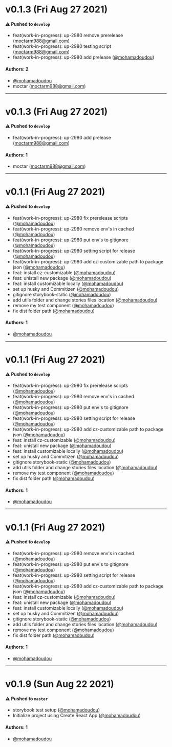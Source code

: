 # v0.1.3 (Fri Aug 27 2021)

#### ⚠️ Pushed to `develop`

- feat(work-in-progress): up-2980 remove prerelease (moctarm988@gmail.com)
- feat(work-in-progress): up-2980 testing script (moctarm988@gmail.com)
- feat(work-in-progress): up-2980 add prelease ([@mohamadoudou](https://github.com/mohamadoudou))

#### Authors: 2

- [@mohamadoudou](https://github.com/mohamadoudou)
- moctar (moctarm988@gmail.com)

---

# v0.1.3 (Fri Aug 27 2021)

#### ⚠️ Pushed to `develop`

- feat(work-in-progress): up-2980 add prelease (moctarm988@gmail.com)

#### Authors: 1

- moctar (moctarm988@gmail.com)

---

# v0.1.1 (Fri Aug 27 2021)

#### ⚠️ Pushed to `develop`

- feat(work-in-progress): up-2980 fix prerelease scripts ([@mohamadoudou](https://github.com/mohamadoudou))
- feat(work-in-progress): up-2980 remove env's in cached ([@mohamadoudou](https://github.com/mohamadoudou))
- feat(work-in-progress): up-2980 put env's to gitignore ([@mohamadoudou](https://github.com/mohamadoudou))
- feat(work-in-progress): up-2980 setting script for release ([@mohamadoudou](https://github.com/mohamadoudou))
- feat(work-in-progress): up-2980 add cz-customizable path to package json ([@mohamadoudou](https://github.com/mohamadoudou))
- feat: install cz-customizable ([@mohamadoudou](https://github.com/mohamadoudou))
- feat: unistall new package ([@mohamadoudou](https://github.com/mohamadoudou))
- feat: install customizable locally ([@mohamadoudou](https://github.com/mohamadoudou))
- set up husky and Commitizen ([@mohamadoudou](https://github.com/mohamadoudou))
- gitignore storybook-static ([@mohamadoudou](https://github.com/mohamadoudou))
- add utils folder and change stories files location ([@mohamadoudou](https://github.com/mohamadoudou))
- remove my test component ([@mohamadoudou](https://github.com/mohamadoudou))
- fix dist folder path ([@mohamadoudou](https://github.com/mohamadoudou))

#### Authors: 1

- [@mohamadoudou](https://github.com/mohamadoudou)

---

# v0.1.1 (Fri Aug 27 2021)

#### ⚠️ Pushed to `develop`

- feat(work-in-progress): up-2980 fix prerelease scripts ([@mohamadoudou](https://github.com/mohamadoudou))
- feat(work-in-progress): up-2980 remove env's in cached ([@mohamadoudou](https://github.com/mohamadoudou))
- feat(work-in-progress): up-2980 put env's to gitignore ([@mohamadoudou](https://github.com/mohamadoudou))
- feat(work-in-progress): up-2980 setting script for release ([@mohamadoudou](https://github.com/mohamadoudou))
- feat(work-in-progress): up-2980 add cz-customizable path to package json ([@mohamadoudou](https://github.com/mohamadoudou))
- feat: install cz-customizable ([@mohamadoudou](https://github.com/mohamadoudou))
- feat: unistall new package ([@mohamadoudou](https://github.com/mohamadoudou))
- feat: install customizable locally ([@mohamadoudou](https://github.com/mohamadoudou))
- set up husky and Commitizen ([@mohamadoudou](https://github.com/mohamadoudou))
- gitignore storybook-static ([@mohamadoudou](https://github.com/mohamadoudou))
- add utils folder and change stories files location ([@mohamadoudou](https://github.com/mohamadoudou))
- remove my test component ([@mohamadoudou](https://github.com/mohamadoudou))
- fix dist folder path ([@mohamadoudou](https://github.com/mohamadoudou))

#### Authors: 1

- [@mohamadoudou](https://github.com/mohamadoudou)

---

# v0.1.1 (Fri Aug 27 2021)

#### ⚠️ Pushed to `develop`

- feat(work-in-progress): up-2980 remove env's in cached ([@mohamadoudou](https://github.com/mohamadoudou))
- feat(work-in-progress): up-2980 put env's to gitignore ([@mohamadoudou](https://github.com/mohamadoudou))
- feat(work-in-progress): up-2980 setting script for release ([@mohamadoudou](https://github.com/mohamadoudou))
- feat(work-in-progress): up-2980 add cz-customizable path to package json ([@mohamadoudou](https://github.com/mohamadoudou))
- feat: install cz-customizable ([@mohamadoudou](https://github.com/mohamadoudou))
- feat: unistall new package ([@mohamadoudou](https://github.com/mohamadoudou))
- feat: install customizable locally ([@mohamadoudou](https://github.com/mohamadoudou))
- set up husky and Commitizen ([@mohamadoudou](https://github.com/mohamadoudou))
- gitignore storybook-static ([@mohamadoudou](https://github.com/mohamadoudou))
- add utils folder and change stories files location ([@mohamadoudou](https://github.com/mohamadoudou))
- remove my test component ([@mohamadoudou](https://github.com/mohamadoudou))
- fix dist folder path ([@mohamadoudou](https://github.com/mohamadoudou))

#### Authors: 1

- [@mohamadoudou](https://github.com/mohamadoudou)

---

# v0.1.9 (Sun Aug 22 2021)

#### ⚠️ Pushed to `master`

- storybook test setup ([@mohamadoudou](https://github.com/mohamadoudou))
- Initialize project using Create React App ([@mohamadoudou](https://github.com/mohamadoudou))

#### Authors: 1

- [@mohamadoudou](https://github.com/mohamadoudou)
